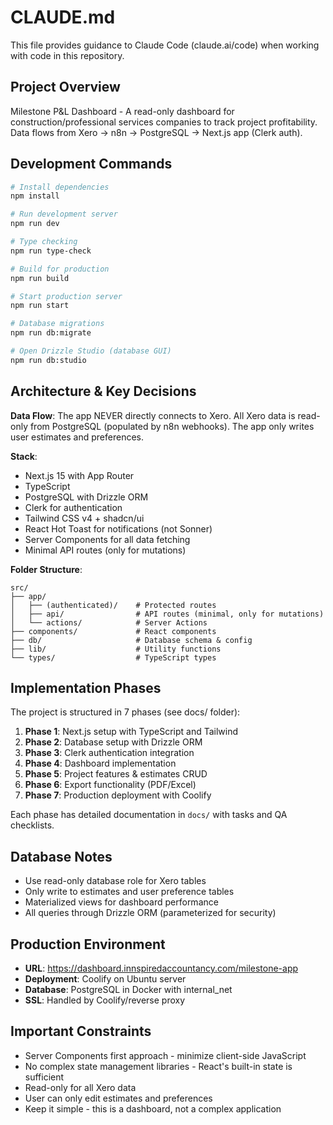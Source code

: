 # CLAUDE.md

This file provides guidance to Claude Code (claude.ai/code) when working with code in this repository.

## Project Overview

Milestone P&L Dashboard - A read-only dashboard for construction/professional services companies to track project profitability. Data flows from Xero → n8n → PostgreSQL → Next.js app (Clerk auth).

## Development Commands

```bash
# Install dependencies
npm install

# Run development server
npm run dev

# Type checking
npm run type-check

# Build for production
npm run build

# Start production server
npm run start

# Database migrations
npm run db:migrate

# Open Drizzle Studio (database GUI)
npm run db:studio
```

## Architecture & Key Decisions

**Data Flow**: The app NEVER directly connects to Xero. All Xero data is read-only from PostgreSQL (populated by n8n webhooks). The app only writes user estimates and preferences.

**Stack**:
- Next.js 15 with App Router
- TypeScript
- PostgreSQL with Drizzle ORM
- Clerk for authentication
- Tailwind CSS v4 + shadcn/ui
- React Hot Toast for notifications (not Sonner)
- Server Components for all data fetching
- Minimal API routes (only for mutations)

**Folder Structure**:
```
src/
├── app/
│   ├── (authenticated)/    # Protected routes
│   ├── api/                # API routes (minimal, only for mutations)
│   └── actions/            # Server Actions
├── components/             # React components
├── db/                     # Database schema & config
├── lib/                    # Utility functions
└── types/                  # TypeScript types
```

## Implementation Phases

The project is structured in 7 phases (see docs/ folder):
1. **Phase 1**: Next.js setup with TypeScript and Tailwind
2. **Phase 2**: Database setup with Drizzle ORM
3. **Phase 3**: Clerk authentication integration
4. **Phase 4**: Dashboard implementation
5. **Phase 5**: Project features & estimates CRUD
6. **Phase 6**: Export functionality (PDF/Excel)
7. **Phase 7**: Production deployment with Coolify

Each phase has detailed documentation in `docs/` with tasks and QA checklists.

## Database Notes

- Use read-only database role for Xero tables
- Only write to estimates and user preference tables
- Materialized views for dashboard performance
- All queries through Drizzle ORM (parameterized for security)

## Production Environment

- **URL**: https://dashboard.innspiredaccountancy.com/milestone-app
- **Deployment**: Coolify on Ubuntu server
- **Database**: PostgreSQL in Docker with internal_net
- **SSL**: Handled by Coolify/reverse proxy

## Important Constraints

- Server Components first approach - minimize client-side JavaScript
- No complex state management libraries - React's built-in state is sufficient
- Read-only for all Xero data
- User can only edit estimates and preferences
- Keep it simple - this is a dashboard, not a complex application